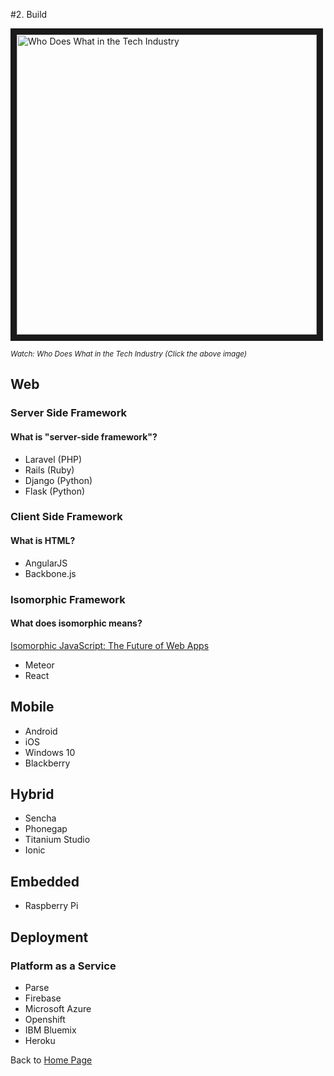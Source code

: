 #2. Build

<a href="http://www.youtube.com/watch?feature=player_embedded&v=i5qpS_D8Law" target="_blank"><img src="http://img.youtube.com/vi/i5qpS_D8Law/0.jpg" alt="Who Does What in the Tech Industry" width="480" height="" border="10" /></a>

<small><i>Watch: Who Does What in the Tech Industry (Click the above image)</i></small>

## Web

### Server Side Framework

#### What is "server-side framework"?

- Laravel (PHP)
- Rails (Ruby)
- Django (Python)
- Flask (Python)

### Client Side Framework

#### What is HTML?

- AngularJS
- Backbone.js

### Isomorphic Framework

#### What does isomorphic means?

[Isomorphic JavaScript: The Future of Web Apps](http://nerds.airbnb.com/isomorphic-javascript-future-web-apps/)

- Meteor
- React

## Mobile

- Android
- iOS
- Windows 10
- Blackberry

## Hybrid

- Sencha
- Phonegap
- Titanium Studio
- Ionic

## Embedded

- Raspberry Pi

## Deployment

### Platform as a Service

- Parse
- Firebase
- Microsoft Azure
- Openshift
- IBM Bluemix
- Heroku

Back to [Home Page](../README.md)
